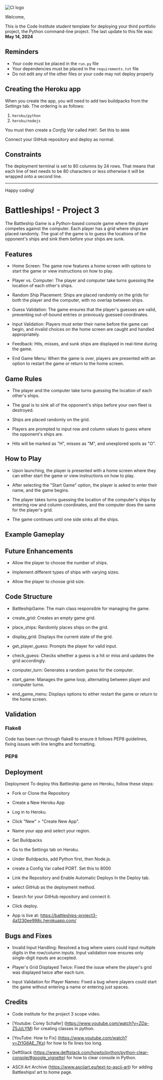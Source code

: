 ![CI logo](https://codeinstitute.s3.amazonaws.com/fullstack/ci_logo_small.png)

Welcome,

This is the Code Institute student template for deploying your third portfolio project, the Python command-line project. The last update to this file was: **May 14, 2024**

## Reminders

- Your code must be placed in the `run.py` file
- Your dependencies must be placed in the `requirements.txt` file
- Do not edit any of the other files or your code may not deploy properly

## Creating the Heroku app

When you create the app, you will need to add two buildpacks from the _Settings_ tab. The ordering is as follows:

1. `heroku/python`
2. `heroku/nodejs`

You must then create a _Config Var_ called `PORT`. Set this to `8000`

Connect your GitHub repository and deploy as normal.

## Constraints

The deployment terminal is set to 80 columns by 24 rows. That means that each line of text needs to be 80 characters or less otherwise it will be wrapped onto a second line.

---

Happy coding!


# Battleships! - Project 3

The Battleship Game is a Python-based console game where the player competes against the computer. Each player has a grid where ships are placed randomly. The goal of the game is to guess the locations of the opponent's ships and sink them before your ships are sunk.

## Features

- Home Screen: The game now features a home screen with options to start the game or view instructions on how to play.

- Player vs. Computer: The player and computer take turns guessing the location of each other's ships.

- Random Ship Placement: Ships are placed randomly on the grids for both the player and the computer, with no overlap between ships.

- Guess Validation: The game ensures that the player's guesses are valid, preventing out-of-bound entries or previously guessed coordinates.

- Input Validation: Players must enter their name before the game can begin, and invalid choices on the home screen are caught and handled appropriately.

- Feedback: Hits, misses, and sunk ships are displayed in real-time during the game.

- End Game Menu: When the game is over, players are presented with an option to restart the game or return to the home screen.

## Game Rules 

- The player and the computer take turns guessing the location of each other's ships.

- The goal is to sink all of the opponent's ships before your own fleet is destroyed.

- Ships are placed randomly on the grid.

- Players are prompted to input row and column values to guess where the opponent's ships are.

- Hits will be marked as "H", misses as "M", and unexplored spots as "O".

## How to Play

- Upon launching, the player is presented with a home screen where they can either start the game or view instructions on how to play.

- After selecting the "Start Game" option, the player is asked to enter their name, and the game begins.

- The player takes turns guessing the location of the computer's ships by entering row and column coordinates, and the computer does the same for the player's grid.

- The game continues until one side sinks all the ships.


## Example Gameplay



## Future Enhancements 

- Allow the player to choose the number of ships.

- Implement different types of ships with varying sizes.

- Allow the player to choose grid size. 

## Code Structure 

- BattleshipGame: The main class responsible for managing the game.

- create_grid: Creates an empty game grid.

- place_ships: Randomly places ships on the grid.

- display_grid: Displays the current state of the grid.

- get_player_guess: Prompts the player for valid input.

- check_guess: Checks whether a guess is a hit or miss and updates the grid accordingly.

- computer_turn: Generates a random guess for the computer.

- start_game: Manages the game loop, alternating between player and computer turns.

- end_game_menu: Displays options to either restart the game or return to the home screen.

## Validation
### Flake8

Code has been run through flake8 to ensure it follows PEP8 guidelines, fixing issues with line lengths and formatting.

### PEP8


## Deployment

Deployment
To deploy this Battleship game on Heroku, follow these steps:

-  Fork or Clone the Repository

- Create a New Heroku App
- Log in to Heroku.
- Click "New" > "Create New App".
- Name your app and select your region.

- Set Buildpacks
- Go to the Settings tab on Heroku.
- Under Buildpacks, add Python first, then Node.js.
- create a Config Var called PORT. Set this to 8000

- Link the Repository and Enable Automatic Deploys In the Deploy tab.
- select GitHub as the deployment method.
- Search for your GitHub repository and connect it.
- Click deploy. 

- App is live at: https://battleships-project3-4a1230ee998c.herokuapp.com/

## Bugs and Fixes

- Invalid Input Handling: Resolved a bug where users could input multiple digits in the row/column inputs. Input validation now ensures only single-digit inputs are accepted.

- Player's Grid Displayed Twice: Fixed the issue where the player's grid was displayed twice after each turn.

- Input Validation for Player Names: Fixed a bug where players could start the game without entering a name or entering just spaces.

## Credits

- Code institute for the project 3 scope video. 

- [Youtube: Corey Schafer] (https://www.youtube.com/watch?v=ZDa-Z5JzLYM) for creating classes in python. 

- [YouTube: How to Fix] (https://www.youtube.com/watch?v=Zt1G6AE_7Ks) for how to fix lines too long. 

- DeftStack (https://www.delftstack.com/howto/python/python-clear-console/#google_vignette) for how to clear console in Python.

- ASCII Art Archive (https://www.asciiart.eu/text-to-ascii-art) for adding Battleships! art to home page. 